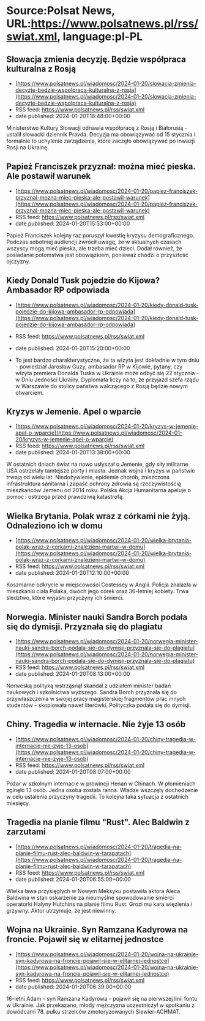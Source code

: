 # Source:Polsat News, URL:https://www.polsatnews.pl/rss/swiat.xml, language:pl-PL

## Słowacja zmienia decyzję. Będzie współpraca kulturalna z Rosją
 - [https://www.polsatnews.pl/wiadomosc/2024-01-20/slowacja-zmienia-decyzje-bedzie-wspolpraca-kulturalna-z-rosja](https://www.polsatnews.pl/wiadomosc/2024-01-20/slowacja-zmienia-decyzje-bedzie-wspolpraca-kulturalna-z-rosja)
 - RSS feed: https://www.polsatnews.pl/rss/swiat.xml
 - date published: 2024-01-20T18:48:00+00:00

Ministerstwo Kultury Słowacji odnawia współpracę z Rosją i Białorusią - ustalił słowacki dziennik Pravda. Decyzja ma obowiązywać od 15 stycznia i formalnie to uchylenie zarządzenia, które zaczęło obowiązywać po inwazji Rosji na Ukrainę.

## Papież Franciszek przyznał: można mieć pieska. Ale postawił warunek
 - [https://www.polsatnews.pl/wiadomosc/2024-01-20/papiez-franciszek-przyznal-mozna-miec-pieska-ale-postawil-warunek](https://www.polsatnews.pl/wiadomosc/2024-01-20/papiez-franciszek-przyznal-mozna-miec-pieska-ale-postawil-warunek)
 - RSS feed: https://www.polsatnews.pl/rss/swiat.xml
 - date published: 2024-01-20T15:53:00+00:00

Papież Franciszek kolejny raz poruszył kwestię kryzysu demograficznego. Podczas sobotniej audiencji zwrócił uwagę, że w aktualnych czasach wszyscy mogą mieć pieska, ale trzeba mieć dzieci. Dodał również, że posiadanie potomstwa jest obowiązkiem, ponieważ chodzi o przyszłość ojczyzny.

## Kiedy Donald Tusk pojedzie do Kijowa? Ambasador RP odpowiada
 - [https://www.polsatnews.pl/wiadomosc/2024-01-20/kiedy-donald-tusk-pojedzie-do-kijowa-ambasador-rp-odpowiada](https://www.polsatnews.pl/wiadomosc/2024-01-20/kiedy-donald-tusk-pojedzie-do-kijowa-ambasador-rp-odpowiada)
 - RSS feed: https://www.polsatnews.pl/rss/swiat.xml
 - date published: 2024-01-20T15:20:00+00:00

- To jest bardzo charakterystyczne, że ta wizyta jest dokładnie w tym dniu - powiedział Jarosław Guzy, ambasador RP w Kijowie, pytany, czy wizyta premiera Donalda Tuska w Ukrainie może odbyć się 22 stycznia - w Dniu Jedności Ukrainy. Dyplomata liczy na to, że przyjazd szefa rządu w Warszawie do stolicy państwa walczącego z Rosją będzie nowym otwarciem.

## Kryzys w Jemenie. Apel o wparcie
 - [https://www.polsatnews.pl/wiadomosc/2024-01-20/kryzys-w-jemenie-apel-o-wparcie](https://www.polsatnews.pl/wiadomosc/2024-01-20/kryzys-w-jemenie-apel-o-wparcie)
 - RSS feed: https://www.polsatnews.pl/rss/swiat.xml
 - date published: 2024-01-20T13:38:00+00:00

W ostatnich dniach świat na nowo usłyszał o Jemenie, gdy siły militarne USA ostrzelały tamtejsze porty i miasta. Jednak wojna i kryzys w państwie trwają od wielu lat. Niedożywienie, epidemie chorób, zniszczona infrastruktura sanitarna i zapaść ochrony zdrowia są rzeczywistością mieszkańców Jemenu od 2014 roku. Polska Akcja Humanitarna apeluje o pomoc i ostrzega przed prawdziwą katastrofą.

## Wielka Brytania. Polak wraz z córkami nie żyją. Odnaleziono ich w domu
 - [https://www.polsatnews.pl/wiadomosc/2024-01-20/wielka-brytania-polak-wraz-z-corkami-znalezieni-martwi-w-domu](https://www.polsatnews.pl/wiadomosc/2024-01-20/wielka-brytania-polak-wraz-z-corkami-znalezieni-martwi-w-domu)
 - RSS feed: https://www.polsatnews.pl/rss/swiat.xml
 - date published: 2024-01-20T12:10:00+00:00

Koszmarne odkrycie w miejscowości Costessey w Anglii. Policja znalazła w mieszkaniu ciała Polaka, dwóch jego córek oraz 36-letniej kobiety. Trwa śledztwo, które wyjaśni przyczyny ich śmierci.

## Norwegia. Minister nauki Sandra Borch podała się do dymisji. Przyznała się do plagiatu
 - [https://www.polsatnews.pl/wiadomosc/2024-01-20/norwegia-minister-nauki-sandra-borch-podala-sie-do-dymisji-przyznala-sie-do-plagiatu](https://www.polsatnews.pl/wiadomosc/2024-01-20/norwegia-minister-nauki-sandra-borch-podala-sie-do-dymisji-przyznala-sie-do-plagiatu)
 - RSS feed: https://www.polsatnews.pl/rss/swiat.xml
 - date published: 2024-01-20T08:13:00+00:00

Norweską polityką wstrząsnął skandal z udziałem minister badań naukowych i szkolnictwa wyższego. Sandra Borch przyznała się do przywłaszczenia w swojej pracy magisterskiej fragmentów prac innych studentów - skopiowała nawet literówki. Polityczka podała się do dymisji.

## Chiny. Tragedia w internacie. Nie żyje 13 osób
 - [https://www.polsatnews.pl/wiadomosc/2024-01-20/chiny-tragedia-w-internacie-nie-zyje-13-osob](https://www.polsatnews.pl/wiadomosc/2024-01-20/chiny-tragedia-w-internacie-nie-zyje-13-osob)
 - RSS feed: https://www.polsatnews.pl/rss/swiat.xml
 - date published: 2024-01-20T08:07:00+00:00

Pożar w szkolnym internacie w prowincji Henan w Chinach. W płomieniach zginęło 13 osób. Jedna osoba została ranna. Władze wszczęły dochodzenie w celu ustalenia przyczyny tragedii. To kolejna taka sytuacja z ostatnich miesięcy.

## Tragedia na planie filmu "Rust". Alec Baldwin z zarzutami
 - [https://www.polsatnews.pl/wiadomosc/2024-01-20/tragedia-na-planie-filmu-rust-alec-baldwin-w-tarapatach](https://www.polsatnews.pl/wiadomosc/2024-01-20/tragedia-na-planie-filmu-rust-alec-baldwin-w-tarapatach)
 - RSS feed: https://www.polsatnews.pl/rss/swiat.xml
 - date published: 2024-01-20T06:55:00+00:00

Wielka ława przysięgłych w Nowym Meksyku postawiła aktora Aleca Baldwina w stan oskarżenie za nieumyślne spowodowanie śmierci operatorki Halyny Hutchins na planie filmu Rust. Grozi mu kara więzienia i grzywny. Aktor utrzymuje, że jest niewinny.

## Wojna na Ukrainie. Syn Ramzana Kadyrowa na froncie. Pojawił się w elitarnej jednostce
 - [https://www.polsatnews.pl/wiadomosc/2024-01-20/wojna-na-ukrainie-syn-kadyrowa-na-froncie-pojawil-sie-w-elitarnej-jednostce](https://www.polsatnews.pl/wiadomosc/2024-01-20/wojna-na-ukrainie-syn-kadyrowa-na-froncie-pojawil-sie-w-elitarnej-jednostce)
 - RSS feed: https://www.polsatnews.pl/rss/swiat.xml
 - date published: 2024-01-20T06:39:00+00:00

16-letni Adam - syn Ramzana Kadyrowa - pojawił się na pierwszej linii fontu w Ukrainie. Jak przekazano, młody mężczyzna uczestniczył w spotkaniu z dowódcami 78. pułku strzelców zmotoryzowanych Siewier-ACHMAT.


